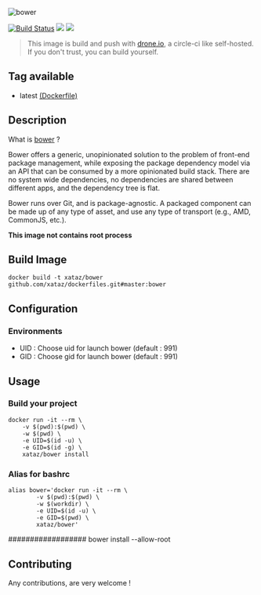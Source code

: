 ![bower](http://bower.io/img/bower-logo.svg)

[![Build Status](https://drone.xataz.net/api/badges/xataz/docker-bower/status.svg)](https://drone.xataz.net/xataz/docker-bower)
[![](https://images.microbadger.com/badges/image/xataz/bower.svg)](https://microbadger.com/images/xataz/bower "Get your own image badge on microbadger.com")
[![](https://images.microbadger.com/badges/version/xataz/bower.svg)](https://microbadger.com/images/xataz/bower "Get your own version badge on microbadger.com")

> This image is build and push with [drone.io](https://github.com/drone/drone), a circle-ci like self-hosted.
> If you don't trust, you can build yourself.

## Tag available
* latest [(Dockerfile)](https://github.com/xataz/docker-bower)

## Description
What is [bower](http://bower.io/) ?

Bower offers a generic, unopinionated solution to the problem of front-end package management, while exposing the package dependency model via an API that can be consumed by a more opinionated build stack. There are no system wide dependencies, no dependencies are shared between different apps, and the dependency tree is flat.

Bower runs over Git, and is package-agnostic. A packaged component can be made up of any type of asset, and use any type of transport (e.g., AMD, CommonJS, etc.).

**This image not contains root process**

## Build Image

```shell
docker build -t xataz/bower github.com/xataz/dockerfiles.git#master:bower
```

## Configuration
### Environments
* UID : Choose uid for launch bower (default : 991)
* GID : Choose gid for launch bower (default : 991)

## Usage
### Build your project
```shell
docker run -it --rm \
    -v $(pwd):$(pwd) \
    -w $(pwd) \
    -e UID=$(id -u) \
    -e GID=$(id -g) \
    xataz/bower install
```

### Alias for bashrc
```shell
alias bower='docker run -it --rm \
        -v $(pwd):$(pwd) \
        -w $(workdir) \
        -e UID=$(id -u) \
        -e GID=$(pwd) \
        xataz/bower'
```
################## bower install --allow-root
## Contributing
Any contributions, are very welcome !
